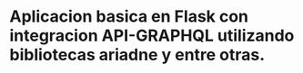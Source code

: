 # Aplicacion basica en Flask con integracion API-GRAPHQL utilizando bibliotecas ariadne y entre otras.
